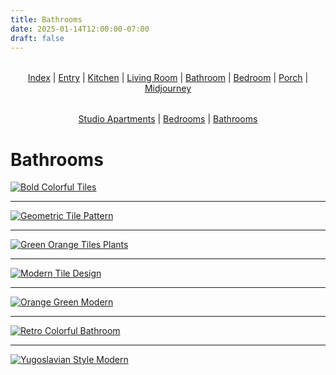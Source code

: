 ```yaml
---
title: Bathrooms
date: 2025-01-14T12:00:00-07:00
draft: false
---
```


<div style="text-align: center; margin: 2rem 0;">
<a href="../../">Index</a> | <a href="../../entry/">Entry</a> | <a href="../../kitchen/">Kitchen</a> | <a href="../../living/">Living Room</a> | <a href="../../bathroom/">Bathroom</a> | <a href="../../bedroom/">Bedroom</a> | <a href="../../porch/">Porch</a> | <a href="../">Midjourney</a>
</div>

<div style="text-align: center; margin: 2rem 0;">
<a href="../studio-apartments/">Studio Apartments</a> | <a href="../bedrooms/">Bedrooms</a> | <span style="text-decoration: underline;">Bathrooms</span>
</div>

# Bathrooms

[![Bold Colorful Tiles](/images/interior/midjourney/bathrooms/bold-colorful-tiles.jpg)](/images/interior/midjourney/bathrooms/bold-colorful-tiles.jpg)



---

[![Geometric Tile Pattern](/images/interior/midjourney/bathrooms/geometric-tile-pattern.jpg)](/images/interior/midjourney/bathrooms/geometric-tile-pattern.jpg)



---

[![Green Orange Tiles Plants](/images/interior/midjourney/bathrooms/green-orange-tiles-plants.jpg)](/images/interior/midjourney/bathrooms/green-orange-tiles-plants.jpg)



---

[![Modern Tile Design](/images/interior/midjourney/bathrooms/modern-tile-design.jpg)](/images/interior/midjourney/bathrooms/modern-tile-design.jpg)



---

[![Orange Green Modern](/images/interior/midjourney/bathrooms/orange-green-modern.jpg)](/images/interior/midjourney/bathrooms/orange-green-modern.jpg)



---

[![Retro Colorful Bathroom](/images/interior/midjourney/bathrooms/retro-colorful-bathroom.jpg)](/images/interior/midjourney/bathrooms/retro-colorful-bathroom.jpg)



---

[![Yugoslavian Style Modern](/images/interior/midjourney/bathrooms/yugoslavian-style-modern.jpg)](/images/interior/midjourney/bathrooms/yugoslavian-style-modern.jpg)